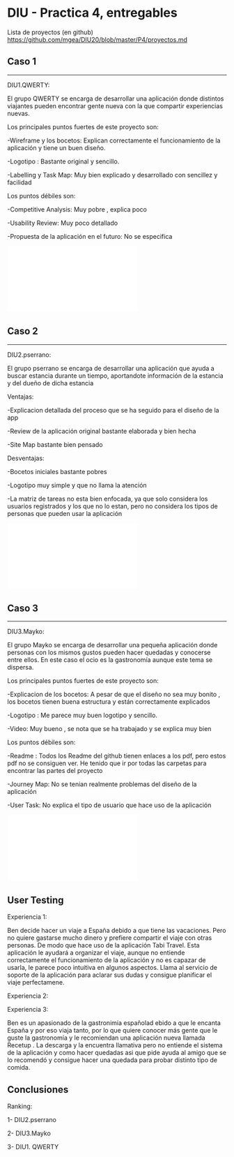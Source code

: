 # DIU - Practica 4, entregables

Lista de proyectos (en github) https://github.com/mgea/DIU20/blob/master/P4/proyectos.md


## Caso 1
---
>>>
DIU1.QWERTY:

El grupo QWERTY se encarga de desarrollar una aplicación donde distintos viajantes pueden encontrar gente nueva con la que 
compartir experiencias nuevas. 

Los principales puntos fuertes de este proyecto son:

-Wireframe y los bocetos: Explican correctamente el funcionamiento de la aplicación y tiene un buen diseño.

-Logotipo : Bastante original y sencillo.

-Labelling y Task Map: Muy bien explicado y desarrollado con sencillez y facilidad


Los puntos débiles son:

-Competitive Analysis: Muy pobre , explica poco

-Usability Review: Muy poco detallado

-Propuesta de la aplicación en el futuro: No se especifica

![Evaluación](DIU1.QWERTY_review.pdf)



## Caso 2
---
>>>
DIU2.pserrano:

El grupo pserrano se encarga de desarrollar una aplicación que ayuda a buscar estancia durante un tiempo, aportandote
información de la estancia y del dueño de dicha estancia 

Ventajas: 

-Explicacion detallada del proceso que se ha seguido para el diseño de la app

-Review de la aplicación original bastante elaborada y bien hecha
 
-Site Map bastante bien pensado

Desventajas: 

-Bocetos iniciales bastante pobres

-Logotipo muy simple y que no llama la atención

-La matriz de tareas no esta bien enfocada, ya que solo considera los usuarios registrados y los que no lo estan, pero no considera los tipos de personas que pueden usar la aplicación

![Evaluación](DIU2.pserrano_review.pdf)

## Caso 3
---
>>>
DIU3.Mayko:

El grupo Mayko se encarga de desarrollar una pequeña aplicación donde personas con los mismos gustos pueden hacer quedadas
y conocerse entre ellos. En este caso el ocio es la gastronomía aunque este tema se dispersa.

Los principales puntos fuertes de este proyecto son:

-Explicacion de los bocetos: A pesar de que el diseño no sea muy bonito , los bocetos tienen buena estructura y están 
correctamente explicados

-Logotipo : Me parece muy buen logotipo y sencillo.

-Video: Muy bueno , se nota que se ha trabajado y se explica muy bien


Los puntos débiles son:

-Readme : Todos los Readme del github tienen enlaces a los pdf, pero estos pdf no se consiguen ver. He tenido que ir por todas las carpetas para encontrar las partes del proyecto

-Journey Map: No se tenian realmente problemas del diseño de la aplicación

-User Task: No explica el tipo de usuario que hace uso de la aplicación

![Evaluación](DIU3.Mayko_review.pdf)


## User Testing

Experiencia 1:

Ben decide hacer un viaje a España debido a que tiene las vacaciones. Pero no quiere gastarse mucho dinero y 
prefiere compartir el viaje con otras personas. De modo que hace uso de la aplicación Tabi Travel. Esta aplicación
le ayudará a organizar el viaje, aunque no entiende correctamente el funcionamiento de la aplicación y no es capazar 
de usarla, le parece poco intuitiva en algunos aspectos. Llama al servicio de soporte de la aplicación para aclarar 
sus dudas y consigue planificar el viaje perfectamene.

Experiencia 2:


Experiencia 3:

Ben es un apasionado de la gastronimia españolad ebido a que le encanta España y por eso viaja tanto, por lo que quiere conocer más gente que le guste la gastronomía y le recomiendan una aplicación nueva llamada Recetup . La descarga y la encuentra llamativa pero no entiende el sistema de la aplicación y como hacer quedadas asi que pide ayuda al amigo que se lo recomendó y consigue hacer una quedada para probar distinto tipo de comida.


## Conclusiones

Ranking:

1- DIU2.pserrano

2- DIU3.Mayko

3- DIU1. QWERTY
